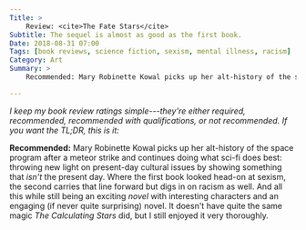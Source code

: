 ```yaml
---
Title: >
    Review: <cite>The Fate Stars</cite>
Subtitle: The sequel is almost as good as the first book.
Date: 2018-08-31 07:00
Tags: [book reviews, science fiction, sexism, mental illness, racism]
Category: Art
Summary: >
    Recommended: Mary Robinette Kowal picks up her alt-history of the space program after a meteor strike and continues doing what sci-fi does best: throwing new light on present-day cultural issues by showing something that *isn't* the present day.

---
```


<i class=editorial>I keep my book review ratings simple---they're either *required*, *recommended*, *recommended with qualifications*, or *not recommended*. If you want the TL;DR, this is it:</i>

**Recommended:** Mary Robinette Kowal picks up her alt-history of the space program after a meteor strike and continues doing what sci-fi does best: throwing new light on present-day cultural issues by showing something that *isn't* the present day. Where the first book looked head-on at sexism, the second carries that line forward but digs in on racism as well. And all this while still being an exciting *novel* with interesting characters and an engaging (if never quite surprising) novel. It doesn't have quite the same magic _The Calculating Stars_ did, but I still enjoyed it very thoroughly.
